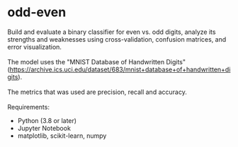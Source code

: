 # odd-even
Build and evaluate a binary classifier for even vs. odd digits, analyze its strengths and weaknesses using cross-validation, confusion matrices, and error visualization. <br>
<br> 
The model uses the "MNIST Database of Handwritten Digits" (https://archive.ics.uci.edu/dataset/683/mnist+database+of+handwritten+digits). <br>
<br>
The metrics that was used are precision, recall and accuracy. <br>
<br>
Requirements: <br>
- Python (3.8 or later) <br>
- Jupyter Notebook <br>
- matplotlib, scikit-learn, numpy
